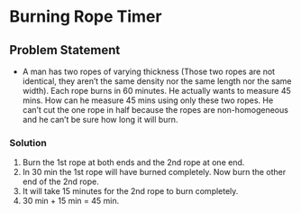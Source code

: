 # Burning Rope Timer

## Problem Statement
- A man has two ropes of varying thickness (Those two ropes are not identical, they aren’t the same density nor the same length nor the same width). Each rope burns in 60 minutes. He actually wants to measure 45 mins. How can he measure 45 mins using only these two ropes.
He can’t cut the one rope in half because the ropes are non-homogeneous and he can’t be sure how long it will burn.

### Solution
1. Burn the 1st rope at both ends and the 2nd rope at one end.
2. In 30 min the 1st rope will have burned completely. Now burn the other
end of the 2nd rope.
3. It will take 15 minutes for the 2nd rope to burn completely.
4. 30 min + 15 min = 45 min.
